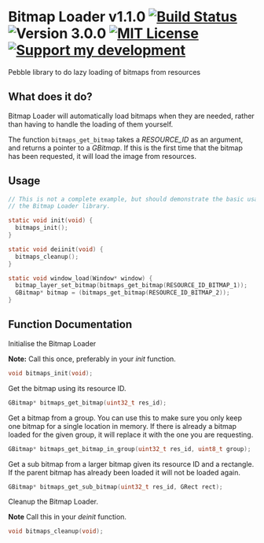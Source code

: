 # Bitmap Loader v1.1.0 [![Build Status](http://img.shields.io/travis/smallstoneapps/bitmap-loader.svg?style=flat-square)](https://travis-ci.org/smallstoneapps/bitmap-loader/)&nbsp;![Version 3.0.0](http://img.shields.io/badge/version-3.0.0-orange.svg?style=flat-square)&nbsp;[![MIT License](http://img.shields.io/badge/license-MIT-lightgray.svg?style=flat-square)](./LICENSE)&nbsp;[![Support my development](http://img.shields.io/gittip/matthewtole.svg?style=flat-square)](https://www.gittip.com/matthewtole/)

Pebble library to do lazy loading of bitmaps from resources

## What does it do?

Bitmap Loader will automatically load bitmaps when they are needed, rather than
having to handle the loading of them yourself.

The function `bitmaps_get_bitmap` takes a *RESOURCE_ID* as an argument, and
returns a pointer to a *GBitmap*. If this is the first time that the bitmap has
been requested, it will load the image from resources.

## Usage

```c
// This is not a complete example, but should demonstrate the basic usage of
// the Bitmap Loader library.

static void init(void) {
  bitmaps_init();
}

static void deiinit(void) {
  bitmaps_cleanup();
}

static void window_load(Window* window) {
  bitmap_layer_set_bitmap(bitmaps_get_bitmap(RESOURCE_ID_BITMAP_1));
  GBitmap* bitmap = (bitmaps_get_bitmap(RESOURCE_ID_BITMAP_2));
}
```

## Function Documentation

Initialise the Bitmap Loader

**Note:** Call this once, preferably in your *init* function.

```c
void bitmaps_init(void);
```

Get the bitmap using its resource ID.

```c
GBitmap* bitmaps_get_bitmap(uint32_t res_id);
```

Get a bitmap from a group. You can use this to make sure you only keep one
bitmap for a single location in memory. If there is already a bitmap loaded
for the given group, it will replace it with the one you are requesting.

```c
GBitmap* bitmaps_get_bitmap_in_group(uint32_t res_id, uint8_t group);
```

Get a sub bitmap from a larger bitmap given its resource ID and a rectangle.
If the parent bitmap has already been loaded it will not be loaded again.

```c
GBitmap* bitmaps_get_sub_bitmap(uint32_t res_id, GRect rect);
```

Cleanup the Bitmap Loader.

**Note** Call this in your *deinit* function.

```c
void bitmaps_cleanup(void);
```
